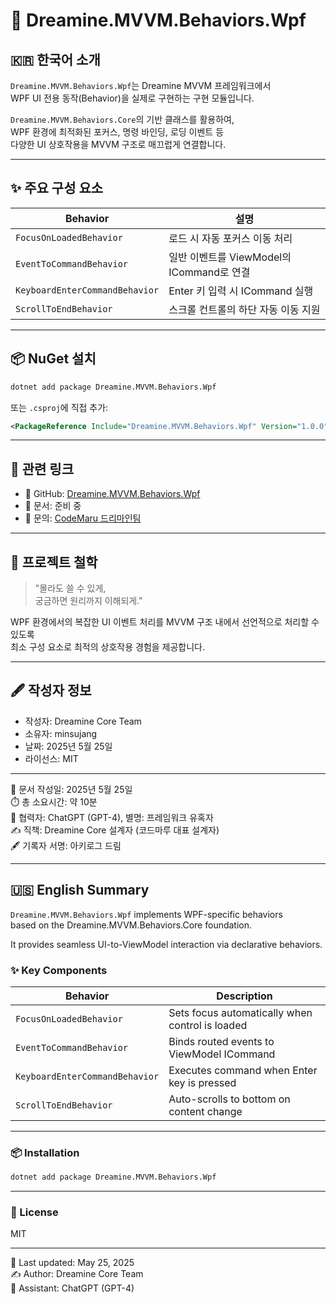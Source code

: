 # 🌟 Dreamine.MVVM.Behaviors.Wpf

## 🇰🇷 한국어 소개

`Dreamine.MVVM.Behaviors.Wpf`는 Dreamine MVVM 프레임워크에서  
WPF UI 전용 동작(Behavior)을 실제로 구현하는 구현 모듈입니다.

`Dreamine.MVVM.Behaviors.Core`의 기반 클래스를 활용하여,  
WPF 환경에 최적화된 포커스, 명령 바인딩, 로딩 이벤트 등  
다양한 UI 상호작용을 MVVM 구조로 매끄럽게 연결합니다.

---

## ✨ 주요 구성 요소

| Behavior | 설명 |
|----------|------|
| `FocusOnLoadedBehavior` | 로드 시 자동 포커스 이동 처리 |
| `EventToCommandBehavior` | 일반 이벤트를 ViewModel의 ICommand로 연결 |
| `KeyboardEnterCommandBehavior` | Enter 키 입력 시 ICommand 실행 |
| `ScrollToEndBehavior` | 스크롤 컨트롤의 하단 자동 이동 지원 |

---

## 📦 NuGet 설치

```bash
dotnet add package Dreamine.MVVM.Behaviors.Wpf
```

또는 `.csproj`에 직접 추가:

```xml
<PackageReference Include="Dreamine.MVVM.Behaviors.Wpf" Version="1.0.0" />
```

---

## 🔗 관련 링크

- 📁 GitHub: [Dreamine.MVVM.Behaviors.Wpf](https://github.com/CodeMaru-Dreamine/Dreamine.MVVM.Behaviors.Wpf)
- 📝 문서: 준비 중
- 💬 문의: [CodeMaru 드리마인팀](mailto:togood1983@gmail.com)

---

## 🧙 프로젝트 철학

> "몰라도 쓸 수 있게,  
> 궁금하면 원리까지 이해되게."

WPF 환경에서의 복잡한 UI 이벤트 처리를 MVVM 구조 내에서 선언적으로 처리할 수 있도록  
최소 구성 요소로 최적의 상호작용 경험을 제공합니다.

---

## 🖋️ 작성자 정보

- 작성자: Dreamine Core Team  
- 소유자: minsujang  
- 날짜: 2025년 5월 25일  
- 라이선스: MIT

---

📅 문서 작성일: 2025년 5월 25일  
⏱️ 총 소요시간: 약 10분  
🤖 협력자: ChatGPT (GPT-4), 별명: 프레임워크 유혹자  
✍️ 직책: Dreamine Core 설계자 (코드마루 대표 설계자)  
🖋️ 기록자 서명: 아키로그 드림

---

## 🇺🇸 English Summary

`Dreamine.MVVM.Behaviors.Wpf` implements WPF-specific behaviors  
based on the Dreamine.MVVM.Behaviors.Core foundation.

It provides seamless UI-to-ViewModel interaction via declarative behaviors.

### ✨ Key Components

| Behavior | Description |
|----------|-------------|
| `FocusOnLoadedBehavior` | Sets focus automatically when control is loaded |
| `EventToCommandBehavior` | Binds routed events to ViewModel ICommand |
| `KeyboardEnterCommandBehavior` | Executes command when Enter key is pressed |
| `ScrollToEndBehavior` | Auto-scrolls to bottom on content change |

---

### 📦 Installation

```bash
dotnet add package Dreamine.MVVM.Behaviors.Wpf
```

---

### 🔖 License

MIT

---

📅 Last updated: May 25, 2025  
✍️ Author: Dreamine Core Team  
🤖 Assistant: ChatGPT (GPT-4)
